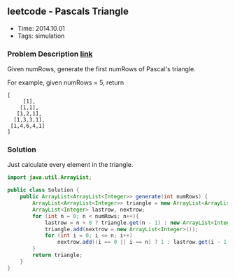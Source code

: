 ## leetcode - Pascals Triangle
- Time: 2014.10.01
- Tags: simulation

### Problem Description [link][1]
Given numRows, generate the first numRows of Pascal's triangle.

For example, given numRows = 5, return

```
[
     [1],
    [1,1],
   [1,2,1],
  [1,3,3,1],
 [1,4,6,4,1]
]
```

### Solution
Just calculate every element in the triangle.


```java
import java.util.ArrayList;

public class Solution {
    public ArrayList<ArrayList<Integer>> generate(int numRows) {
    	ArrayList<ArrayList<Integer>> triangle = new ArrayList<ArrayList<Integer>>();
    	ArrayList<Integer> lastrow, nextrow;
        for (int n = 0; n < numRows; n++){
        	lastrow = n > 0 ? triangle.get(n - 1) : new ArrayList<Integer>();
        	triangle.add(nextrow = new ArrayList<Integer>());
        	for (int i = 0; i <= n; i++)
        		nextrow.add((i == 0 || i == n) ? 1 : lastrow.get(i - 1) + lastrow.get(i));
        }
        return triangle;
    }
}
```

[1]: https://oj.leetcode.com/problems/pascals-triangle/ "pascals-triangle"

